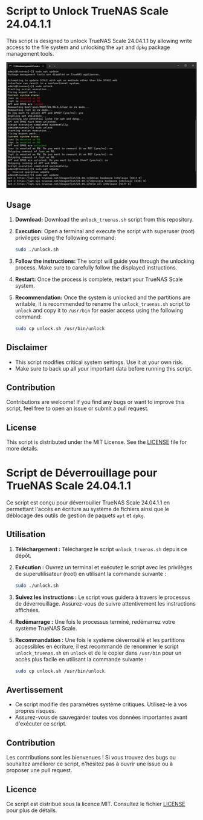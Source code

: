 # Script to Unlock TrueNAS Scale 24.04.1.1

This script is designed to unlock TrueNAS Scale 24.04.1.1 by allowing write access to the file system and unlocking the `apt` and `dpkg` package management tools.

![screenshot](screenshot.jpeg)

## Usage

1. **Download:** Download the `unlock_truenas.sh` script from this repository.

2. **Execution:** Open a terminal and execute the script with superuser (root) privileges using the following command:

    ```bash
    sudo ./unlock.sh
    ```

3. **Follow the instructions:** The script will guide you through the unlocking process. Make sure to carefully follow the displayed instructions.

4. **Restart:** Once the process is complete, restart your TrueNAS Scale system.

5. **Recommendation:** Once the system is unlocked and the partitions are writable, it is recommended to rename the `unlock_truenas.sh` script to `unlock` and copy it to `/usr/bin` for easier access using the following command:

    ```bash
    sudo cp unlock.sh /usr/bin/unlock
    ```

## Disclaimer

- This script modifies critical system settings. Use it at your own risk.
- Make sure to back up all your important data before running this script.

## Contribution

Contributions are welcome! If you find any bugs or want to improve this script, feel free to open an issue or submit a pull request.

## License

This script is distributed under the MIT License. See the [LICENSE](LICENSE) file for more details.


# Script de Déverrouillage pour TrueNAS Scale 24.04.1.1

Ce script est conçu pour déverrouiller TrueNAS Scale 24.04.1.1 en permettant l'accès en écriture au système de fichiers ainsi que le déblocage des outils de gestion de paquets `apt` et `dpkg`.

## Utilisation

1. **Téléchargement :** Téléchargez le script `unlock_truenas.sh` depuis ce dépôt.

2. **Exécution :** Ouvrez un terminal et exécutez le script avec les privilèges de superutilisateur (root) en utilisant la commande suivante :

    ```bash
    sudo ./unlock.sh
    ```

3. **Suivez les instructions :** Le script vous guidera à travers le processus de déverrouillage. Assurez-vous de suivre attentivement les instructions affichées.

4. **Redémarrage :** Une fois le processus terminé, redémarrez votre système TrueNAS Scale.

5. **Recommandation :** Une fois le système déverrouillé et les partitions accessibles en écriture, il est recommandé de renommer le script `unlock_truenas.sh` en `unlock` et de le copier dans `/usr/bin` pour un accès plus facile en utilisant la commande suivante :

    ```bash
    sudo cp unlock.sh /usr/bin/unlock
    ```

## Avertissement

- Ce script modifie des paramètres système critiques. Utilisez-le à vos propres risques.
- Assurez-vous de sauvegarder toutes vos données importantes avant d'exécuter ce script.

## Contribution

Les contributions sont les bienvenues ! Si vous trouvez des bugs ou souhaitez améliorer ce script, n'hésitez pas à ouvrir une issue ou à proposer une pull request.

## Licence

Ce script est distribué sous la licence MIT. Consultez le fichier [LICENSE](LICENSE) pour plus de détails.
